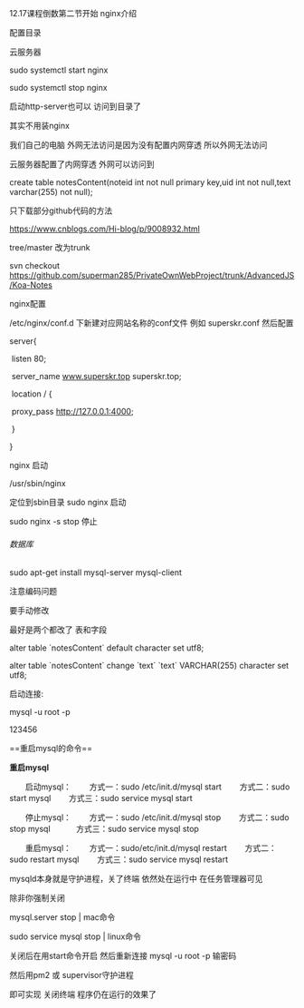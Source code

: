 12.17课程倒数第二节开始 nginx介绍



配置目录



云服务器



sudo systemctl start nginx

sudo systemctl stop nginx



启动http-server也可以 访问到目录了 



其实不用装nginx





我们自己的电脑 外网无法访问是因为没有配置内网穿透 所以外网无法访问

云服务器配置了内网穿透 外网可以访问到



create table notesContent(noteid int not null primary key,uid int not null,text varchar(255) not null);



只下载部分github代码的方法

https://www.cnblogs.com/Hi-blog/p/9008932.html



tree/master 改为trunk



svn checkout https://github.com/superman285/PrivateOwnWebProject/trunk/AdvancedJS/Koa-Notes





nginx配置

/etc/nginx/conf.d 下新建对应网站名称的conf文件 例如 superskr.conf 然后配置

server{

​    listen 80;

​    server_name www.superskr.top superskr.top;

​    location / {

​        proxy_pass http://127.0.0.1:4000;

​    }

}

nginx 启动

/usr/sbin/nginx

定位到sbin目录 sudo nginx 启动

sudo nginx -s stop 停止



###### 数据库

sudo apt-get install mysql-server mysql-client

注意编码问题

要手动修改

最好是两个都改了 表和字段

alter table \`notesContent\` default character set utf8;

alter table \`notesContent\` change \`text\` \`text\` VARCHAR(255) character set utf8;



启动连接:

mysql -u root -p

123456



==重启mysql的命令==

**重启mysql**

　　启动mysql：
　　方式一：sudo /etc/init.d/mysql start 
　　方式二：sudo start mysql
　　方式三：sudo service mysql start

　　停止mysql：
　　方式一：sudo /etc/init.d/mysql stop 
　　方式二：sudo stop mysql　
　　方式三：sudo service mysql stop

　　重启mysql：
　　方式一：sudo/etc/init.d/mysql restart
　　方式二：sudo restart mysql
　　方式三：sudo service mysql restart



mysqld本身就是守护进程，关了终端 依然处在运行中 在任务管理器可见



除非你强制关闭

mysql.server stop | mac命令

sudo service mysql stop | linux命令



关闭后在用start命令开启 然后重新连接 mysql -u root -p 输密码



然后用pm2 或 supervisor守护进程

即可实现 关闭终端 程序仍在运行的效果了